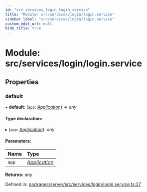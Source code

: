 ```yaml
---
id: "src_services_login_login_service"
title: "Module: src/services/login/login.service"
sidebar_label: "src/services/login/login.service"
custom_edit_url: null
hide_title: true
---
```


# Module: src/services/login/login.service

## Properties

### default

• **default**: (`app`: [*Application*](src_declarations.md#application)) => *any*

#### Type declaration:

▸ (`app`: [*Application*](src_declarations.md#application)): *any*

#### Parameters:

Name | Type |
:------ | :------ |
`app` | [*Application*](src_declarations.md#application) |

**Returns:** *any*

Defined in: [packages/server/src/services/login/login.service.ts:27](https://github.com/xr3ngine/xr3ngine/blob/66a84a950/packages/server/src/services/login/login.service.ts#L27)
